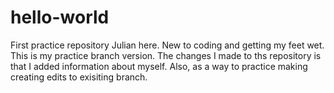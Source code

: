 # hello-world
First practice repository
Julian here. New to coding and getting my feet wet. This is my practice branch version.
The changes I made to ths repository is that I added information about myself. Also, as a way to practice making creating edits to exisiting branch.
